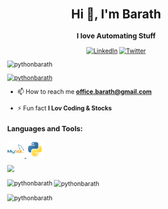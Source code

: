 <h1 align="center">Hi 👋, I'm Barath</h1>
<h3 align="center">I love Automating Stuff</h3>

<p align="center"> 
<a href="https://www.linkedin.com/in/barathkumar-m/"><img alt="LinkedIn" src="https://img.shields.io/badge/-Python_Barath-blue?style=flat-square&logo=Linkedin&logoColor=white&link=https://www.linkedin.com/in/barathkumar-m/"></a>
<a href="https://twitter.com/barath_Kumar_m"><img alt="Twitter" src="https://img.shields.io/badge/-Python_Barath-1ca0f1?style=flat-square&logo=twitter&logoColor=white&link=https://twitter.com/barath_Kumar_m"></a>

</p>

<p align="left"> <img src="https://komarev.com/ghpvc/?username=pythonbarath&label=Profile%20views&color=e100ff&style=flat-square" alt="pythonbarath" /> </p>

<p align="left"> <a href="https://github.com/ryo-ma/github-profile-trophy"><img src="https://github-profile-trophy.vercel.app/?username=pythonbarath" alt="pythonbarath" /></a> </p>



- 📫 How to reach me **office.barath@gmail.com**

- ⚡ Fun fact **I Lov Coding & Stocks**

<!-- <h3 align="left">Connect with me:</h3>
<p align="left">
<a href="https://www.hackerrank.com/techtanic" target="blank"><img align="center" src="https://raw.githubusercontent.com/rahuldkjain/github-profile-readme-generator/master/src/images/icons/Social/hackerrank.svg" alt="techtanic" height="30" width="40" /></a>
<a href="https://discord.gg/wFsfhJh4Rh" target="blank"><img align="center" src="https://raw.githubusercontent.com/rahuldkjain/github-profile-readme-generator/master/src/images/icons/Social/discord.svg" alt="wFsfhJh4Rh" height="30" width="40" /></a>
</p> -->

<h3 align="left">Languages and Tools:</h3>
<p align="left">  </a> <a href="https://www.mysql.com/" target="_blank"> <img src="https://raw.githubusercontent.com/devicons/devicon/master/icons/mysql/mysql-original-wordmark.svg" alt="mysql" width="40" height="40"/> </a> <a href="https://www.python.org" target="_blank"> <img src="https://raw.githubusercontent.com/devicons/devicon/master/icons/python/python-original.svg" alt="python" width="40" height="40"/> </a> </p>
<img src="https://cdn.jsdelivr.net/gh/devicons/devicon/icons/django/django-original.svg" />


<p><img align="left" src="https://github-readme-stats.vercel.app/api/top-langs?username=pythonbarath&show_icons=true&theme=dark&hide_border=true&locale=en&layout=compact" alt="pythonbarath" /></p>

<p>&nbsp;<img align="center" src="https://github-readme-stats.vercel.app/api?username=pythonbarath&show_icons=true&theme=dark&hide_border=true&locale=en" alt="pythonbarath" /></p>

<p><img align="center" src="https://github-readme-streak-stats.herokuapp.com/?user=pythonbarath&theme=dark" alt="pythonbarath" /></p>
